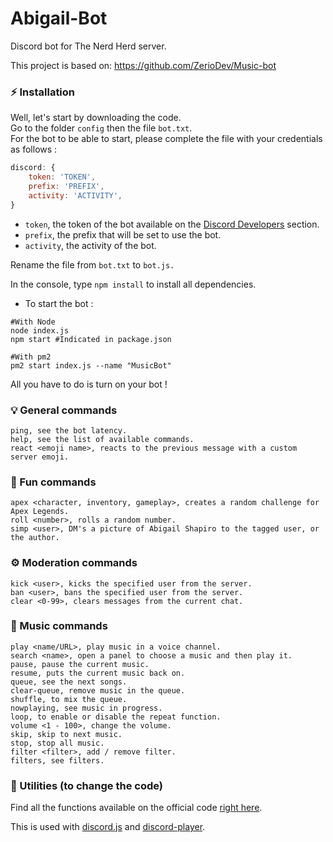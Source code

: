 # Abigail-Bot
Discord bot for The Nerd Herd server.

This project is based on:
https://github.com/ZerioDev/Music-bot

### ⚡ Installation

Well, let's start by downloading the code.<br>
Go to the folder `config` then the file `bot.txt`.<br>
For the bot to be able to start, please complete the file with your credentials as follows :

```js
discord: {
    token: 'TOKEN',
    prefix: 'PREFIX',
    activity: 'ACTIVITY',
}
```

- `token`, the token of the bot available on the [Discord Developers](https://discordapp.com/developers/applications) section.
- `prefix`, the prefix that will be set to use the bot.
- `activity`, the activity of the bot.

Rename the file from `bot.txt` to `bot.js.`

In the console, type `npm install` to install all dependencies.

- To start the bot :
```
#With Node
node index.js
npm start #Indicated in package.json

#With pm2
pm2 start index.js --name "MusicBot"
```

All you have to do is turn on your bot !

### 💡 General commands

```
ping, see the bot latency.
help, see the list of available commands.
react <emoji name>, reacts to the previous message with a custom server emoji.
```

### 🎈 Fun commands

```
apex <character, inventory, gameplay>, creates a random challenge for Apex Legends.
roll <number>, rolls a random number.
simp <user>, DM's a picture of Abigail Shapiro to the tagged user, or the author.
```
### ⚙️ Moderation commands

```
kick <user>, kicks the specified user from the server.
ban <user>, bans the specified user from the server.
clear <0-99>, clears messages from the current chat.
```

### 🎵 Music commands

```
play <name/URL>, play music in a voice channel.
search <name>, open a panel to choose a music and then play it.
pause, pause the current music.
resume, puts the current music back on.
queue, see the next songs.
clear-queue, remove music in the queue.
shuffle, to mix the queue.
nowplaying, see music in progress.
loop, to enable or disable the repeat function.
volume <1 - 100>, change the volume.
skip, skip to next music.
stop, stop all music.
filter <filter>, add / remove filter.
filters, see filters.
```

### 🏓 Utilities (to change the code)

Find all the functions available on the official code [right here](https://github.com/Androz2091/discord-player).

This is used with [discord.js](https://www.npmjs.com/package/discord.js) and [discord-player](https://www.npmjs.com/package/discord-player).
